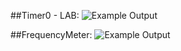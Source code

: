 ##Timer0 - LAB:
![Example Output](./Apps/11.FrequencyMeter_TIMER0/Timer0_LAB.jpg)

##FrequencyMeter:
![Example Output](./Apps/11.FrequencyMeter_TIMER0/FreqMeter.jpg)